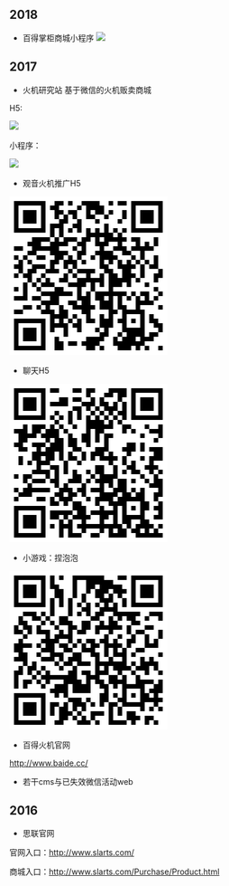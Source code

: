 ## 2018
- 百得掌柜商城小程序
![](./asset/image/2017_01.png)

## 2017
- 火机研究站
基于微信的火机贩卖商城

H5:

![](./asset/image/2017_01.png)

小程序：

![](./asset/image/2017_02.png)

- 观音火机推广H5

![](./asset/image/2017_03.png)

- 聊天H5

![](./asset/image/2017_04.png)

- 小游戏：捏泡泡

![](./asset/image/2017_05.png)

- 百得火机官网

http://www.baide.cc/


- 若干cms与已失效微信活动web

## 2016
- 思联官网

官网入口：http://www.slarts.com/

商城入口：http://www.slarts.com/Purchase/Product.html

